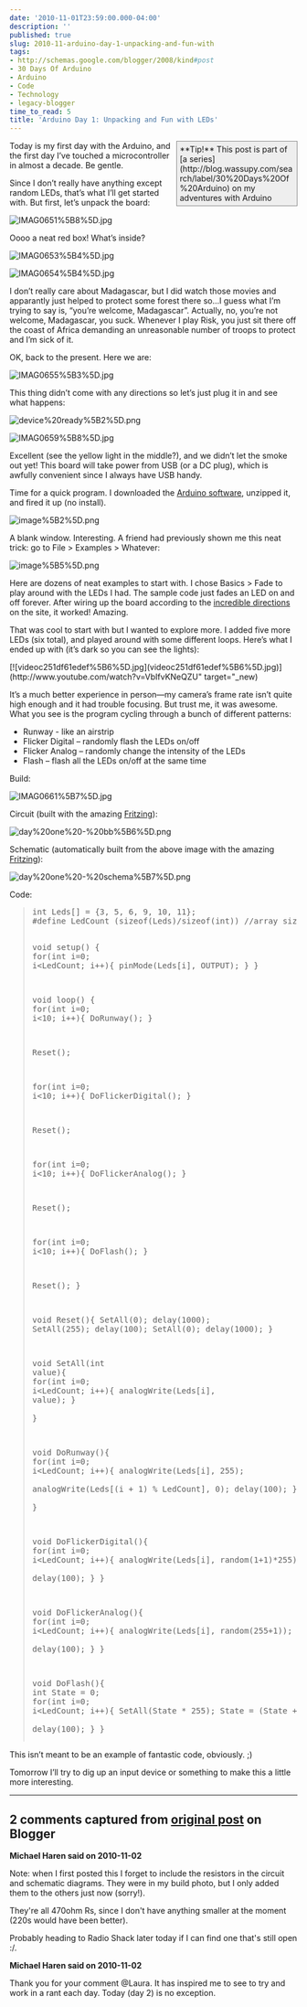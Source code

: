 ```yaml
---
date: '2010-11-01T23:59:00.000-04:00'
description: ''
published: true
slug: 2010-11-arduino-day-1-unpacking-and-fun-with
tags:
- http://schemas.google.com/blogger/2008/kind#post
- 30 Days Of Arduino
- Arduino
- Code
- Technology
- legacy-blogger
time_to_read: 5
title: 'Arduino Day 1: Unpacking and Fun with LEDs'
---
```


<div style="border-bottom: #888 1px solid; border-left: #888 1px solid; padding-bottom: 5px; background-color: #eee; margin: 0px auto; padding-left: 5px; width: 200px; padding-right: 5px; float: right; border-top: #888 1px solid; border-right: #888 1px solid; padding-top: 5px;">**Tip!** This post is part of [a series](http://blog.wassupy.com/search/label/30%20Days%20Of%20Arduino) on my adventures with Arduino</div>

Today is my first day with the Arduino, and the first day I’ve touched a microcontroller in almost a decade. Be gentle.

Since I don’t really have anything except random LEDs, that’s what I’ll get started with. But first, let’s unpack the board:

![IMAG0651%5B8%5D.jpg](IMAG0651%5B8%5D.jpg)

Oooo a neat red box! What’s inside?

![IMAG0653%5B4%5D.jpg](IMAG0653%5B4%5D.jpg)

![IMAG0654%5B4%5D.jpg](IMAG0654%5B4%5D.jpg)

I don’t really care about Madagascar, but I did watch those movies and apparantly just helped to protect some forest there so…I guess what I’m trying to say is, “you’re welcome, Madagascar”. Actually, no, you’re not welcome, Madagascar, you suck. Whenever I play Risk, you just sit there off the coast of Africa demanding an unreasonable number of troops to protect and I’m sick of it. 

OK, back to the present. Here we are:

![IMAG0655%5B3%5D.jpg](IMAG0655%5B3%5D.jpg)

This thing didn’t come with any directions so let’s just plug it in and see what happens:  

![device%20ready%5B2%5D.png](device%20ready%5B2%5D.png)

![IMAG0659%5B8%5D.jpg](IMAG0659%5B8%5D.jpg)

Excellent (see the yellow light in the middle?), and we didn’t let the smoke out yet! This board will take power from USB (or a DC plug), which is awfully convenient since I always have USB handy.

Time for a quick program. I downloaded the [Arduino software](http://arduino.cc/en/Main/Software), unzipped it, and fired it up (no install). 

![image%5B2%5D.png](image%5B2%5D.png)

A blank window. Interesting. A friend had previously shown me this neat trick: go to File &gt; Examples &gt; Whatever:

![image%5B5%5D.png](image%5B5%5D.png)

Here are dozens of neat examples to start with. I chose Basics &gt; Fade to play around with the LEDs I had. The sample code just fades an LED on and off forever. After wiring up the board according to the [incredible directions](http://arduino.cc/en/Tutorial/Fade) on the site, it worked! Amazing.

That was cool to start with but I wanted to explore more. I added five more LEDs (six total), and played around with some different loops. Here’s what I ended up with (it’s dark so you can see the lights):  <div class="wlWriterEditableSmartContent" id="scid:5737277B-5D6D-4f48-ABFC-DD9C333F4C5D:d92f78f6-efc4-42af-ab09-ed4eb0405f94" style="padding-bottom: 0px; padding-left: 0px; width: 640px; padding-right: 0px; display: block; float: none; margin-left: auto; margin-right: auto; padding-top: 0px;">
<div id="2649b3fc-913c-4411-b0b6-e7a0873571f7" style="margin: 0px; padding: 0px; display: inline;">
<div>[![videoc251df61edef%5B6%5D.jpg](videoc251df61edef%5B6%5D.jpg)](http://www.youtube.com/watch?v=VbIfvKNeQZU" target="_new)</div></div></div>

It’s a much better experience in person—my camera’s frame rate isn’t quite high enough and it had trouble focusing. But trust me, it was awesome. What you see is the program cycling through a bunch of different patterns:  <ul>   <li>Runway - like an airstrip </li>    <li>Flicker Digital – randomly flash the LEDs on/off </li>    <li>Flicker Analog – randomly change the intensity of the LEDs </li>    <li>Flash – flash all the LEDs on/off at the same time </li> </ul>

Build:

![IMAG0661%5B7%5D.jpg](IMAG0661%5B7%5D.jpg)

Circuit (built with the amazing [Fritzing](http://fritzing.org/)):

![day%20one%20-%20bb%5B6%5D.png](day%20one%20-%20bb%5B6%5D.png)

Schematic (automatically built from the above image with the amazing [Fritzing](http://fritzing.org/)):

![day%20one%20-%20schema%5B7%5D.png](day%20one%20-%20schema%5B7%5D.png)

Code:
<blockquote>   <pre class="csharpcode"><span class="kwrd">int</span> Leds[] = {3, 5, 6, 9, 10, 11};
<span class="preproc">#define</span> LedCount (<span class="kwrd">sizeof</span>(Leds)/<span class="kwrd">sizeof</span>(<span class="kwrd">int</span>)) <span class="rem">//array size  </span>

<span class="kwrd">void</span> setup()  { 
  <span class="kwrd">for</span>(<span class="kwrd">int</span> i=0; i&lt;LedCount; i++){
    pinMode(Leds[i], OUTPUT);
  }
} 

<span class="kwrd">void</span> loop()  { 
  <span class="kwrd">for</span>(<span class="kwrd">int</span> i=0; i&lt;10; i++){
    DoRunway();
  }
  
  Reset();
  
  <span class="kwrd">for</span>(<span class="kwrd">int</span> i=0; i&lt;10; i++){
    DoFlickerDigital();
  }
  
  Reset();

  <span class="kwrd">for</span>(<span class="kwrd">int</span> i=0; i&lt;10; i++){
    DoFlickerAnalog();
  }
  
  Reset();

  <span class="kwrd">for</span>(<span class="kwrd">int</span> i=0; i&lt;10; i++){
    DoFlash();
  }

  Reset();
}

<span class="kwrd">void</span> Reset(){
  SetAll(0);
  delay(1000);
  SetAll(255);
  delay(100);
  SetAll(0);
  delay(1000);
}

<span class="kwrd">void</span> SetAll(<span class="kwrd">int</span> <span class="kwrd">value</span>){
  <span class="kwrd">for</span>(<span class="kwrd">int</span> i=0; i&lt;LedCount; i++){
    analogWrite(Leds[i], <span class="kwrd">value</span>);
  }  
}

<span class="kwrd">void</span> DoRunway(){
  <span class="kwrd">for</span>(<span class="kwrd">int</span> i=0; i&lt;LedCount; i++){
    analogWrite(Leds[i], 255);    
    analogWrite(Leds[(i + 1) % LedCount], 0);
    delay(100);
  }   
}

<span class="kwrd">void</span> DoFlickerDigital(){
  <span class="kwrd">for</span>(<span class="kwrd">int</span> i=0; i&lt;LedCount; i++){
    analogWrite(Leds[i], random(1+1)*255);    
    delay(100);
  } 
}

<span class="kwrd">void</span> DoFlickerAnalog(){
  <span class="kwrd">for</span>(<span class="kwrd">int</span> i=0; i&lt;LedCount; i++){
    analogWrite(Leds[i], random(255+1));    
    delay(100);
  } 
}

<span class="kwrd">void</span> DoFlash(){
  <span class="kwrd">int</span> State = 0;
  <span class="kwrd">for</span>(<span class="kwrd">int</span> i=0; i&lt;LedCount; i++){
    SetAll(State * 255);
    State = (State + 1) % 2;  
    delay(100);
  } 
}</pre>
</blockquote>


This isn’t meant to be an example of fantastic code, obviously. ;)


Tomorrow I’ll try to dig up an input device or something to make this a little more interesting.

---

## 2 comments captured from [original post](https://blog.wassupy.com/2010/11/arduino-day-1-unpacking-and-fun-with.html) on Blogger

**Michael Haren said on 2010-11-02**

Note: when I first posted this I forget to include the resistors in the circuit and schematic diagrams. They were in my build photo, but I only added them to the others just now (sorry!).

They're all 470ohm Rs, since I don't have anything smaller at the moment (220s would have been better).

Probably heading to Radio Shack later today if I can find one that's still open :/.

**Michael Haren said on 2010-11-02**

Thank you for your comment @Laura. It has inspired me to see to try and work in a rant each day. Today (day 2) is no exception.

